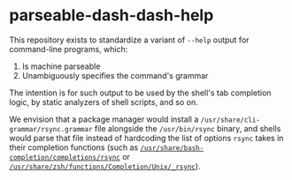 # parseable-dash-dash-help

This repository exists to standardize a variant of `--help` output for
command-line programs, which:

1. Is machine parseable
2. Unambiguously specifies the command's grammar

The intention is for such output to be used by the shell's tab completion logic,
by static analyzers of shell scripts, and so on.

We envision that a package manager would install
a `/usr/share/cli-grammar/rsync.grammar` file alongside the `/usr/bin/rsync` binary,
and shells would parse that file instead of hardcoding the list of options
`rsync` takes in their completion functions (such as
[`/usr/share/bash-completion/completions/rsync`][bash:rsync] or
[`/usr/share/zsh/functions/Completion/Unix/_rsync`][zsh:_rsync]).


[zsh:_rsync]: https://github.com/zsh-users/zsh/blob/master/Completion/Unix/Command/_rsync
[bash:rsync]: https://github.com/scop/bash-completion/blob/master/completions/rsync

